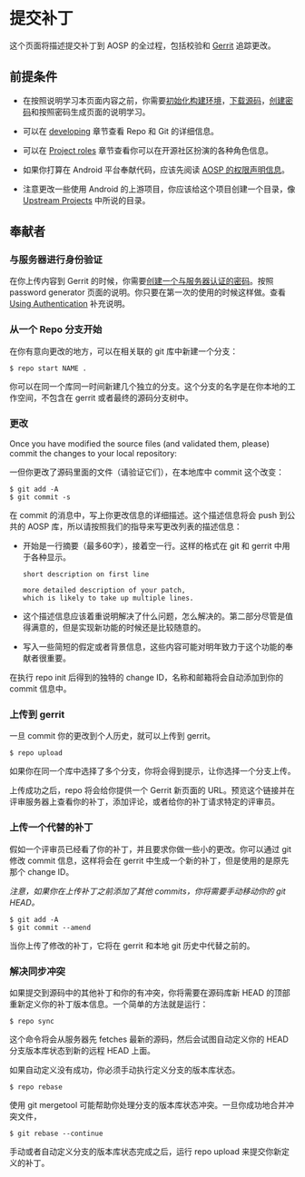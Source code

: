 # 提交补丁

这个页面将描述提交补丁到 AOSP 的全过程，包括校验和 [Gerrit](https://android-review.googlesource.com/) 追踪更改。

## 前提条件

- 在按照说明学习本页面内容之前，你需要[初始化构建环境](https://source.android.com/source/initializing.html)，[下载源码](https://source.android.com/source/downloading.html)，[创建密码](https://android.googlesource.com/new-password)和按照密码生成页面的说明学习。

- 可以在 [developing](https://source.android.com/source/developing.html) 章节查看 Repo 和 Git 的详细信息。
- 可以在 [Project roles](https://source.android.com/source/roles.html) 章节查看你可以在开源社区扮演的各种角色信息。
- 如果你打算在 Android 平台奉献代码，应该先阅读 [AOSP 的权限声明信息](https://source.android.com/source/licenses.html)。
- 注意更改一些使用 Android 的上游项目，你应该给这个项目创建一个目录，像 [Upstream Projects](https://source.android.com/source/submit-patches.html#upstream-projects) 中所说的目录。

## 奉献者

### 与服务器进行身份验证

在你上传内容到 Gerrit 的时候，你需要[创建一个与服务器认证的密码](https://android.googlesource.com/new-password)。按照 password generator 页面的说明。你只要在第一次的使用的时候这样做。查看 [Using Authentication](https://source.android.com/source/downloading.html#using-authentication) 补充说明。

### 从一个 Repo 分支开始

在你有意向更改的地方，可以在相关联的 git 库中新建一个分支：

```
$ repo start NAME .
```

你可以在同一个库同一时间新建几个独立的分支。这个分支的名字是在你本地的工作空间，不包含在 gerrit 或者最终的源码分支树中。

### 更改

Once you have modified the source files (and validated them, please) commit the changes to your local repository:

一但你更改了源码里面的文件（请验证它们），在本地库中 commit 这个改变：

```
$ git add -A
$ git commit -s
``` 

在 commit 的消息中，写上你更改信息的详细描述。这个描述信息将会 push 到公共的 AOSP 库，所以请按照我们的指导来写更改列表的描述信息：

- 开始是一行摘要（最多60字），接着空一行。这样的格式在 git 和 gerrit 中用于各种显示。

	```
	short description on first line

	more detailed description of your patch,
	which is likely to take up multiple lines.
	```

- 这个描述信息应该着重说明解决了什么问题，怎么解决的。第二部分尽管是值得满意的，但是实现新功能的时候还是比较随意的。

- 写入一些简短的假定或者背景信息，这些内容可能对明年致力于这个功能的奉献者很重要。

在执行 repo init 后得到的独特的 change ID，名称和邮箱将会自动添加到你的 commit 信息中。

### 上传到 gerrit

一旦 commit 你的更改到个人历史，就可以上传到 gerrit。 

```
$ repo upload
```

如果你在同一个库中选择了多个分支，你将会得到提示，让你选择一个分支上传。

上传成功之后，repo 将会给你提供一个 Gerrit 新页面的 URL。预览这个链接并在评审服务器上查看你的补丁，添加评论，或者给你的补丁请求特定的评审员。

### 上传一个代替的补丁

假如一个评审员已经看了你的补丁，并且要求你做一些小的更改。你可以通过 git 修改 commit 信息，这样将会在 gerrit 中生成一个新的补丁，但是使用的是原先那个 change ID。

*注意，如果你在上传补丁之前添加了其他 commits，你将需要手动移动你的 git HEAD。*

```
$ git add -A
$ git commit --amend
```

当你上传了修改的补丁，它将在 gerrit 和本地 git 历史中代替之前的。

### 解决同步冲突

如果提交到源码中的其他补丁和你的有冲突，你将需要在源码库新 HEAD 的顶部重新定义你的补丁版本信息。一个简单的方法就是运行：

```
$ repo sync
```

这个命令将会从服务器先 fetches 最新的源码，然后会试图自动定义你的  HEAD 分支版本库状态到新的远程 HEAD 上面。

如果自动定义没有成功，你必须手动执行定义分支的版本库状态。

```
$ repo rebase
```

使用 git mergetool 可能帮助你处理分支的版本库状态冲突。一旦你成功地合并冲突文件，

```
$ git rebase --continue
```

手动或者自动定义分支的版本库状态完成之后，运行 repo upload 来提交你新定义的补丁。




